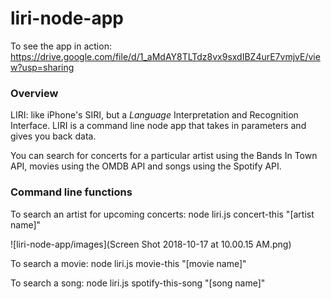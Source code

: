 # liri-node-app

To see the app in action: https://drive.google.com/file/d/1_aMdAY8TLTdz8vx9sxdIBZ4urE7vmjvE/view?usp=sharing

### Overview

LIRI: like iPhone's SIRI, but a _Language_ Interpretation and Recognition Interface. LIRI is a command line node app that takes in parameters and gives you back data.

You can search for concerts for a particular artist using the Bands In Town API, movies using the OMDB API and songs using the Spotify API.

### Command line functions

To search an artist for upcoming concerts: node liri.js concert-this "[artist name]"

![liri-node-app/images](Screen Shot 2018-10-17 at 10.00.15 AM.png)

To search a movie: node liri.js movie-this "[movie name]"
 
To search a song: node liri.js spotify-this-song "[song name]"


